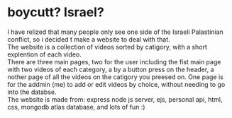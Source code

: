 # boycutt? Israel?
I have relized that many people only see one side of the Israeli Palastinian conflict, so i decided t make a website to deal with that.  
The website is a collection of videos sorted by catigory, with a short explention of each video.  
There are three main pages, two for the user including the fist main page with two videos of each category, a by a button press on the header, a nother page of all the videos on the catigory you preesed on. One page is for the addmin (me) to add or edit videos by choice, without needing to go into the databse.  
The website is made from: express node js server, ejs, personal api, html, css, mongodb atlas database, and lots of fun :)

